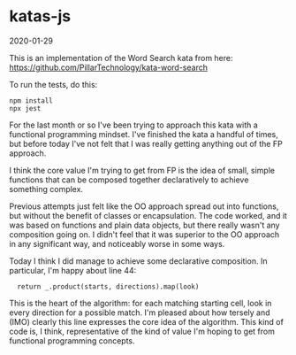# katas-js

2020-01-29

This is an implementation of the
Word Search kata from here:
https://github.com/PillarTechnology/kata-word-search

To run the tests, do this:

```
npm install
npx jest
```

For the last month or so I've been trying to approach this kata with a functional programming mindset. I've finished the kata a handful of times, but before today I've not felt that I was really getting anything out of the FP approach.

I think the core value I'm trying to get from FP is the idea of small, simple functions
that can be composed together declaratively to achieve something complex.

Previous attempts just felt like the OO approach spread out into functions, but
without the benefit of classes or encapsulation. The code worked, and it was
based on functions and plain data objects, but there really wasn't any composition
going on. I didn't feel that it was superior to the OO approach in any significant
way, and noticeably worse in some ways.


Today I think I did manage to achieve some declarative composition. In particular, I'm
happy about line 44:
```
  return _.product(starts, directions).map(look)
```
This is the heart of the algorithm: for each matching starting cell, look in every
direction for a possible match. I'm pleased about how tersely and (IMO) clearly this
line expresses the core idea of the algorithm. This kind of code is, I think,
representative of the kind of value I'm hoping to get from functional programming concepts.

